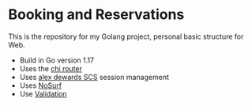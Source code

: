 # Booking and Reservations

This is the repository for my Golang project, personal basic structure for Web.

- Build in Go version 1.17
- Uses the [chi router](https://github.com/go-chi/chi)
- Uses [alex dewards SCS](https://github.com/alexedwards/scs) session management
- Uses [NoSurf](https://github.com/justinas/nosurf)
- Use [Validation](github.com/asaskevich/govalidator)